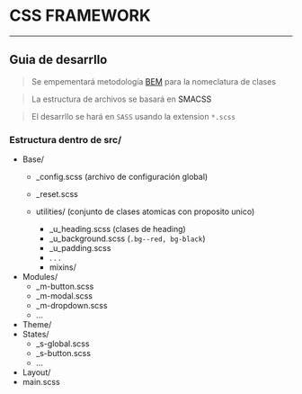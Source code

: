 # CSS FRAMEWORK
-------------
## Guia de desarrllo
> Se empementará metodología <a href="#">BEM</a> para la nomeclatura de clases

> La estructura de archivos se basará en <a>SMACSS</a>

> El desarrllo se hará en <code>SASS</code> usando la extension <code>*.scss</code> 

### Estructura dentro de src/

+ Base/
    + _config.scss (archivo de configuración global)
    
    + _reset.scss

    + utilities/ (conjunto de clases atomicas con proposito unico)
        + _u_heading.scss (clases de heading)
        + _u_background.scss (<code>.bg--red, bg-black</code>)
        + _u_padding.scss
        + . . .
        + mixins/
+ Modules/
    + _m-button.scss
    + _m-modal.scss
    + _m-dropdown.scss
    + ...
+ Theme/
+ States/
    + _s-global.scss
    + _s-button.scss
    + ...
+ Layout/
+ main.scss